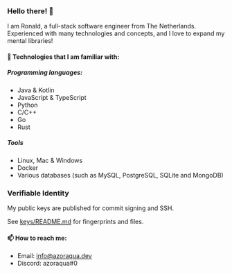 ### Hello there! 👋
I am Ronald, a full-stack software engineer from The Netherlands.  
Experienced with many technologies and concepts, and I love to expand my mental libraries!

#### 🔨 Technologies that I am familiar with:
##### Programming languages:
- Java & Kotlin
- JavaScript & TypeScript
- Python
- C/C++
- Go
- Rust
  
##### Tools
- Linux, Mac & Windows
- Docker
- Various databases (such as MySQL, PostgreSQL, SQLite and MongoDB)

### Verifiable Identity
My public keys are published for commit signing and SSH.  

See [keys/README.md](./keys/README.md) for fingerprints and files.

#### 📫 How to reach me: 
- Email: info@azoraqua.dev
- Discord: azoraqua#0
